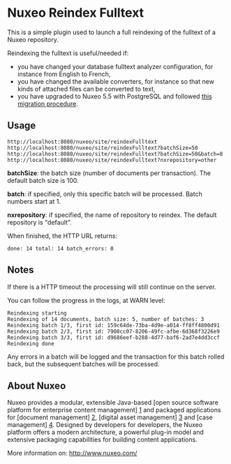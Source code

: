 # Nuxeo Reindex Fulltext

This is a simple plugin used to launch a full reindexing of the fulltext
of a Nuxeo repository.

Reindexing the fulltext is useful/needed if:

- you have changed your database fulltext analyzer configuration,
for instance from English to French,
- you have changed the available converters, for instance so that
new kinds of attached files can be converted to text,
- you have upgraded to Nuxeo 5.5 with PostgreSQL and followed
[this migration procedure](https://jira.nuxeo.com/browse/NXP-5689).

## Usage

    http://localhost:8080/nuxeo/site/reindexFulltext
    http://localhost:8080/nuxeo/site/reindexFulltext?batchSize=50
    http://localhost:8080/nuxeo/site/reindexFulltext?batchSize=50&batch=8
    http://localhost:8080/nuxeo/site/reindexFulltext?nxrepository=other

**batchSize**: the batch size (number of documents per transaction).
The default batch size is 100.

**batch**: if specified, only this specific batch will be processed.
Batch numbers start at 1.

**nxrepository**: if specified, the name of repository to reindex.
The default repository is "default".

When finished, the HTTP URL returns:

    done: 14 total: 14 batch_errors: 0

## Notes

If there is a HTTP timeout the processing will still continue on the server.

You can follow the progress in the logs, at WARN level:

    Reindexing starting
    Reindexing of 14 documents, batch size: 5, number of batches: 3
    Reindexing batch 1/3, first id: 159c64de-73ba-4d9e-a014-ff8ff4800d91
    Reindexing batch 2/3, first id: 7908cc07-8206-49fc-afbe-6d368f3226e9
    Reindexing batch 3/3, first id: d9686eef-b288-4d77-baf6-2ad7e4dd3ccf
    Reindexing done

Any errors in a batch will be logged and the transaction for this
batch rolled back, but the subsequent batches will be processed.

## About Nuxeo

Nuxeo provides a modular, extensible Java-based [open source software platform for enterprise content management] [1] and packaged applications for [document management] [2], [digital asset management] [3] and [case management] [4]. Designed by developers for developers, the Nuxeo platform offers a modern architecture, a powerful plug-in model and extensive packaging capabilities for building content applications.

[1]: http://www.nuxeo.com/en/products/ep
[2]: http://www.nuxeo.com/en/products/document-management
[3]: http://www.nuxeo.com/en/products/dam
[4]: http://www.nuxeo.com/en/products/case-management

More information on: <http://www.nuxeo.com/>
